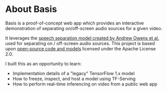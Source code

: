 # About Basis

Basis is a proof-of-concept web app which provides an interactive demonstration of separating on/off-screen audio sources for a given video.

It leverages the [speech separation model created by Andrew Owens et al.](http://andrewowens.com/multisensory/) used for separating on / off-screen audio sources. This project is based upon [open-source code and models](https://github.com/andrewowens/multisensory) licensed under the Apache License 2.0.

I built this as an opportunity to learn:

- Implementation details of a "legacy" TensorFlow 1.x model
- How to freeze, inspect, and host a model using TF-Serving
- How to perform real-time inferencing on video from a public web app
